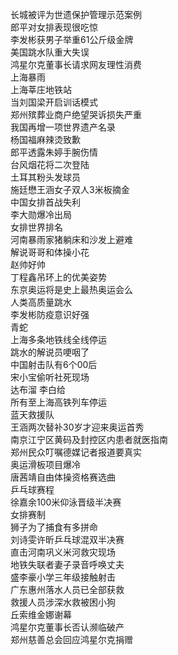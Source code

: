 长城被评为世遗保护管理示范案例  
郎平对女排表现很吃惊  
李发彬获男子举重61公斤级金牌  
美国跳水队重大失误  
鸿星尔克董事长请求网友理性消费  
上海暴雨  
上海莘庄地铁站  
当刘国梁开启训话模式  
郑州殡葬业商户绝望哭诉损失严重  
我国再增一项世界遗产名录  
杨国福麻辣烫致歉  
郎平透露朱婷手腕伤情  
台风烟花将二次登陆  
土耳其粉头发球员  
施廷懋王涵女子双人3米板摘金  
中国女排首战失利  
李大勋爆冷出局  
女排世界排名  
河南暴雨家猪躺床和沙发上避难  
解说哥哥和体操小花  
赵帅好帅  
丁程鑫吊环上的优美姿势  
东京奥运将是史上最热奥运会么  
人类高质量跳水  
李发彬防疫意识好强  
青蛇  
上海多条地铁线全线停运  
跳水的解说员哽咽了  
中国射击队有6个00后  
宋小宝偷听社死现场  
达布溜 李白给  
所有至上海高铁列车停运  
蓝天救援队  
王涵两次替补30岁才迎来奥运首秀  
南京江宁区黄码及封控区内患者就医指南  
郑州民众叮嘱德媒记者报道要真实  
奥运滑板项目爆冷  
唐茜靖自由体操资格赛选曲  
乒乓球赛程  
徐嘉余100米仰泳晋级半决赛  
女排赛制  
狮子为了捕食有多拼命  
刘诗雯许昕乒乓球混双半决赛  
直击河南巩义米河救灾现场  
地铁失联者妻子录音呼唤丈夫  
盛李豪小学三年级接触射击  
广东惠州落水人员已全部获救  
救援人员涉深水救被困小狗  
丘索维金娜谢幕  
鸿星尔克董事长否认濒临破产  
郑州慈善总会回应鸿星尔克捐赠  
